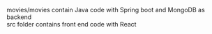 movies/movies contain Java code with Spring boot and MongoDB as backend <br>
src folder contains front end code with React
